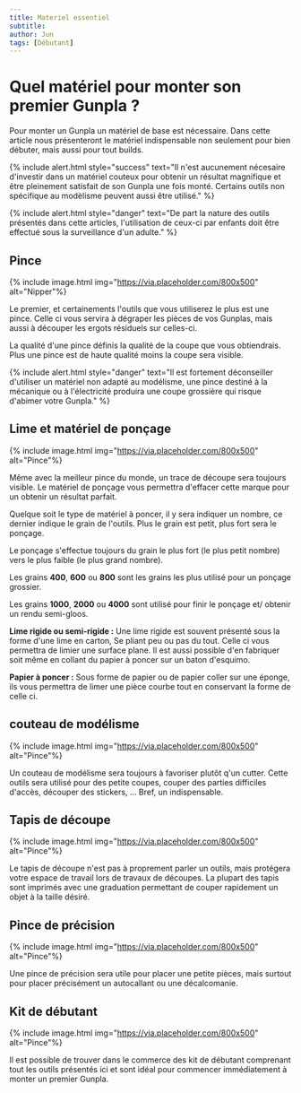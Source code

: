 ```yaml
---
title: Materiel essentiel
subtitle:
author: Jun
tags: [Débutant]
---
```


# Quel matériel pour monter son premier Gunpla ?

Pour monter un Gunpla un matériel de base est nécessaire. Dans cette article nous présenteront le matériel indispensable non seulement pour bien débuter, mais aussi pour tout builds.

{% include alert.html style="success" text="Il n'est aucunement nécesaire d'investir dans un matériel couteux pour obtenir un résultat magnifique et être pleinement satisfait de son Gunpla une fois monté. Certains outils non spécifique au modèlisme peuvent aussi être utilisé." %}

{% include alert.html style="danger" text="De part la nature des outils présentés dans cette articles, l'utilisation de ceux-ci par enfants doit être effectué sous la surveillance d'un adulte." %}

## Pince

{% include image.html img="https://via.placeholder.com/800x500" alt="Nipper"%}

Le premier, et certainements l'outils que vous utiliserez le plus est une pince. Celle ci vous servira à dégraper les pièces de vos Gunplas, mais aussi à découper les ergots résiduels sur celles-ci.

La qualité d'une pince définis la qualité de la coupe que vous obtiendrais. Plus une pince est de haute qualité moins la coupe sera visible.

{% include alert.html style="danger" text="Il est fortement déconseiller d'utiliser un matériel non adapté au modélisme, une pince destiné à la mécanique ou à l'électricité produira une coupe grossière qui risque d'abimer votre Gunpla." %}

## Lime et matériel de ponçage

{% include image.html img="https://via.placeholder.com/800x500" alt="Pince"%}

Même avec la meilleur pince du monde, un trace de découpe sera toujours visible. Le matériel de ponçage vous permettra d'effacer cette marque pour un obtenir un résultat parfait.

Quelque soit le type de matériel à poncer, il y sera indiquer un nombre, ce dernier indique le grain de l'outils. Plus le grain est petit, plus fort sera le ponçage.

Le ponçage s'effectue toujours du grain le plus fort (le plus petit nombre) vers le plus faible (le plus grand nombre).

Les grains **400**, **600** ou **800** sont les grains les plus utilisé pour un ponçage grossier.

Les grains **1000**, **2000** ou **4000** sont utilisé pour finir le ponçage et/ obtenir un rendu semi-gloos.

**Lime rigide ou semi-rigide :** Une lime rigide est souvent présenté sous la forme d'une lime en carton, Se pliant peu ou pas du tout. Celle ci vous permettra de limier une surface plane. Il est aussi possible d'en fabriquer soit même en collant du papier à poncer sur un baton d'esquimo.

**Papier à poncer :** Sous forme de papier ou de papier coller sur une éponge, ils vous permettra de limer une pièce courbe tout en conservant la forme de celle ci.

## couteau de modélisme

{% include image.html img="https://via.placeholder.com/800x500" alt="Pince"%}

Un couteau de modélisme sera toujours à favoriser plutôt q'un cutter. Cette outils sera utilisé pour des petite coupes, couper des parties difficiles d'accès, découper des stickers, ... Bref, un indispensable.

## Tapis de découpe

{% include image.html img="https://via.placeholder.com/800x500" alt="Pince"%}

Le tapis de découpe n'est pas à proprement parler un outils, mais protégera votre espace de travail lors de travaux de découpes. La plupart des tapis sont imprimés avec une graduation permettant de couper rapidement un objet à la taille désiré.

## Pince de précision

{% include image.html img="https://via.placeholder.com/800x500" alt="Pince"%}

Une pince de précision sera utile pour placer une petite pièces, mais surtout pour placer précisément un autocallant ou une décalcomanie.

## Kit de débutant

{% include image.html img="https://via.placeholder.com/800x500" alt="Pince"%}

Il est possible de trouver dans le commerce des kit de débutant comprenant tout les outils présentés ici et sont idéal pour commencer immédiatement à monter un premier Gunpla. 